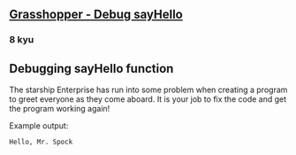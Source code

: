 <h2><a href=https://www.codewars.com/kata/5625618b1fe21ab49f00001f/train/javascript target="_blank">Grasshopper - Debug sayHello</a></h2><h3>8 kyu</h3><h2 id="debugging-sayhello-function">Debugging sayHello function</h2><p>The starship Enterprise has run into some problem when creating a program to greet everyone as they come aboard. It is your job to fix the code and get the program working again!</p><p>Example output: </p><pre><code>Hello, Mr. Spock</code></pre>